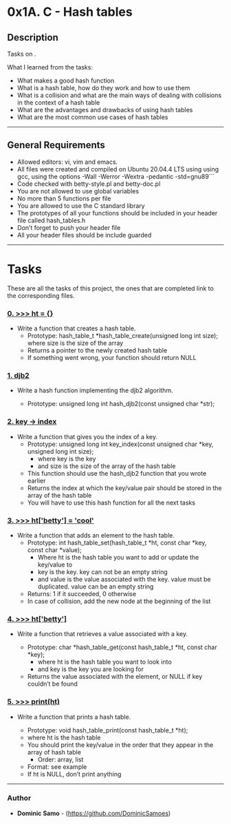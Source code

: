 # 0x1A. C - Hash tables

## Description

Tasks on .

What I learned from the tasks:

* What makes a good hash function
* What is a hash table, how do they work and how to use them
* What is a collision and what are the main ways of dealing with collisions in the context of a hash table
* What are the advantages and drawbacks of using hash tables
* What are the most common use cases of hash tables

---

## General Requirements
* Allowed editors: vi, vim and emacs.
* All files were created and compiled on Ubuntu 20.04.4 LTS using using gcc, using the options -Wall -Werror -Wextra -pedantic -std=gnu89```
* Code checked with betty-style.pl and betty-doc.pl
* You are not allowed to use global variables
* No more than 5 functions per file
* You are allowed to use the C standard library
* The prototypes of all your functions should be included in your header file called hash_tables.h
* Don’t forget to push your header file
* All your header files should be include guarded
---

# Tasks

These are all the tasks of this project, the ones that are completed link to the corresponding files.

### [0. >>> ht = {}](./0-hash_table_create.c)
* Write a function that creates a hash table.
  	- Prototype: hash_table_t *hash_table_create(unsigned long int size);
where size is the size of the array
	- Returns a pointer to the newly created hash table
	- If something went wrong, your function should return NULL


### [1. djb2](./1-djb2.c)
* Write a hash function implementing the djb2 algorithm.

	- Prototype: unsigned long int hash_djb2(const unsigned char *str);

### [2. key -> index](./2-key_index.c)
* Write a function that gives you the index of a key.
	- Prototype: unsigned long int key_index(const unsigned char *key, unsigned long int size);
		+ where key is the key
		+ and size is the size of the array of the hash table
	- This function should use the hash_djb2 function that you wrote earlier
	- Returns the index at which the key/value pair should be stored in the array of the hash table
	- You will have to use this hash function for all the next tasks


### [3. >>> ht['betty'] = 'cool'](./3-hash_table_set.c)
* Write a function that adds an element to the hash table.
	- Prototype: int hash_table_set(hash_table_t *ht, const char *key, const char *value);
		+ Where ht is the hash table you want to add or update the key/value to
		+ key is the key. key can not be an empty string
		+ and value is the value associated with the key. value must be duplicated. value can be an empty string
	- Returns: 1 if it succeeded, 0 otherwise
	- In case of collision, add the new node at the beginning of the list

### [4. >>> ht['betty']](./4-hash_table_get.c)
* Write a function that retrieves a value associated with a key.

	- Prototype: char *hash_table_get(const hash_table_t *ht, const char *key);
		+ where ht is the hash table you want to look into
		+ and key is the key you are looking for
	- Returns the value associated with the element, or NULL if key couldn’t be found

### [5. >>> print(ht)](./5-hash_table_print.c)
* Write a function that prints a hash table.

	- Prototype: void hash_table_print(const hash_table_t *ht);
	- where ht is the hash table
	- You should print the key/value in the order that they appear in the array of hash table
		+ Order: array, list
	- Format: see example
	- If ht is NULL, don’t print anything




---

### Author
* **Dominic Samo** - (https://github.com/DominicSamoes)
